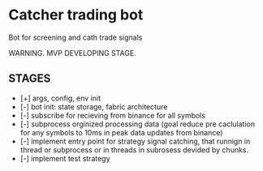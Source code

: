 # Catcher trading bot
Bot for screening and cath trade signals

WARNING. MVP DEVELOPING STAGE.

## STAGES
- [+] args, config, env init
- [-] bot init: state storage, fabric architecture
- [-] subscribe for recieving from binance for all symbols
- [-] subprocess orginized processing data (goal reduce pre caclulation for any symbols to 10ms in peak data updates from binance)
- [-] implement entry point for strategy signal catching, that runnign in thread or subprocess or in threads in subrosess devided by chunks.
- [-] implement test strategy


